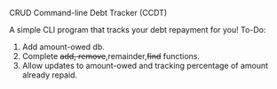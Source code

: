 CRUD Command-line Debt Tracker (CCDT)

A simple CLI program that tracks your debt repayment for you!
To-Do:
1) Add amount-owed db.
2) Complete ~~add, remove~~,remainder,~~find~~ functions.
3) Allow updates to amount-owed and tracking percentage of amount already repaid.
